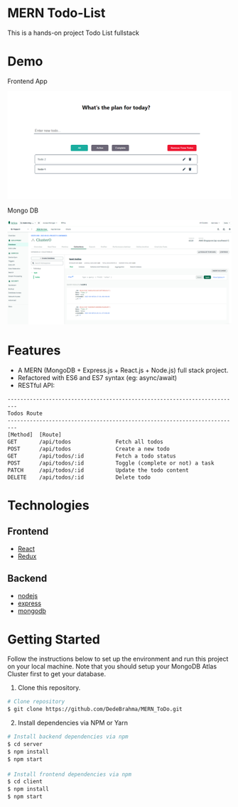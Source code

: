 
# MERN Todo-List

This is a hands-on project Todo List fullstack
  
# Demo

Frontend App

<div align="center">
  <img src="React-App.png" />
</div>

Mongo DB

<div align="center">
  <img src="Mongo-Cloud.png" />
</div>


# Features

- A MERN (MongoDB + Express.js + React.js + Node.js) full stack project.
- Refactored with ES6 and ES7 syntax (eg: async/await)
- RESTful API:

```
-------------------------------------------------------------------------
Todos Route
-------------------------------------------------------------------------
[Method]  [Route]
GET       /api/todos              Fetch all todos
POST      /api/todos              Create a new todo
GET       /api/todos/:id          Fetch a todo status
POST      /api/todos/:id          Toggle (complete or not) a task
PATCH     /api/todos/:id          Update the todo content
DELETE    /api/todos/:id          Delete todo
```

# Technologies

## Frontend

- [React](https://reactjs.org/)
- [Redux](https://redux.js.org/)

## Backend

- [nodejs](https://nodejs.org/en/)
- [express](https://gulpjs.com/)
- [mongodb](https://webpack.js.org/concepts/)


# Getting Started

Follow the instructions below to set up the environment and run this project on your local machine. Note that you should setup your MongoDB Atlas Cluster first to get your database.

1. Clone this repository.

```bash
# Clone repository
$ git clone https://github.com/DedeBrahma/MERN_ToDo.git
```

2. Install dependencies via NPM or Yarn

```bash
# Install backend dependencies via npm
$ cd server
$ npm install
$ npm start

# Install frontend dependencies via npm
$ cd client
$ npm install
$ npm start
```

